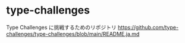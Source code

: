 # type-challenges

Type Challenges に挑戦するためのリポジトリ
https://github.com/type-challenges/type-challenges/blob/main/README.ja.md
